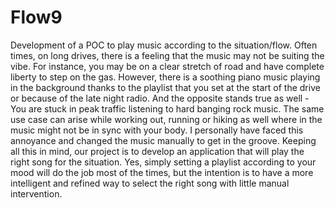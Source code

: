 # Flow9
Development of a POC to play music according to the situation/flow.
Often times, on long drives, there is a feeling that the music may not be suiting the vibe. For instance, you may be on a clear stretch of road and have complete
liberty to step on the gas. However, there is a soothing piano music playing in the background thanks to the playlist that you set at the start of the drive or because
of the late night radio. And the opposite stands true as well - You are stuck in peak traffic listening to hard banging rock music. 
The same use case can arise while working out, running or hiking as well where in the music might not be in sync with your body.
I personally have faced this annoyance and changed the music manually to get in the groove. 
Keeping all this in mind, our project is to develop an application that will play the right song for the situation. Yes, simply setting a playlist according
to your mood will do the job most of the times, but the intention is to have a more intelligent and refined way to select the right song with little manual intervention.
